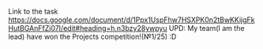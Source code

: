 Link to the task
https://docs.google.com/document/d/1Ppx1UspFhw7HSXPK0n2tBwKKijgFkHutBGAnFfZi07I/edit#heading=h.n3bzy28ywpyu
UPD: My team(I am the lead) have won the Projects competition!(№1/25) :D 
